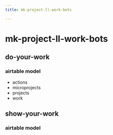 ```yaml
---
title: mk-project-ll-work-bots

---
```


# mk-project-ll-work-bots

## do-your-work


### airtable model

- actions
- microprojects
- projects
- work


## show-your-work

### airtable model